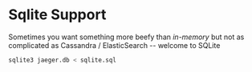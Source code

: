 # Sqlite Support

Sometimes you want something more beefy than *in-memory* but not as complicated
as Cassandra / ElasticSearch -- welcome to SQLite

```bash
sqlite3 jaeger.db < sqlite.sql
```